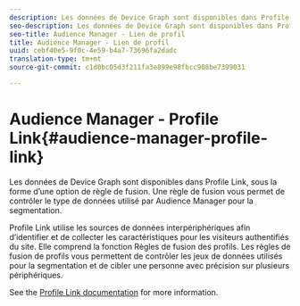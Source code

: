 ```yaml
---
description: Les données de Device Graph sont disponibles dans Profile Link, sous la forme d’une option de règle de fusion. Une règle de fusion vous permet de contrôler le type de données utilisé par Audience Manager pour la segmentation.
seo-description: Les données de Device Graph sont disponibles dans Profile Link, sous la forme d’une option de règle de fusion. Une règle de fusion vous permet de contrôler le type de données utilisé par Audience Manager pour la segmentation.
seo-title: Audience Manager - Lien de profil
title: Audience Manager - Lien de profil
uuid: cebf40e5-9f0c-4e59-b4a7-73696fa2dadc
translation-type: tm+mt
source-git-commit: c1d0bc05d3f211fa3e899e98fbcc908be7399031

---
```



# Audience Manager - Profile Link{#audience-manager-profile-link}

Les données de Device Graph sont disponibles dans Profile Link, sous la forme d’une option de règle de fusion. Une règle de fusion vous permet de contrôler le type de données utilisé par Audience Manager pour la segmentation.

Profile Link utilise les sources de données interpériphériques afin d’identifier et de collecter les caractéristiques pour les visiteurs authentifiés du site. Elle comprend la fonction Règles de fusion des profils. Les règles de fusion de profils vous permettent de contrôler les jeux de données utilisés pour la segmentation et de cibler une personne avec précision sur plusieurs périphériques.

See the [Profile Link documentation](https://marketing.adobe.com/resources/help/en_US/aam/profile-link-intro.html) for more information.
